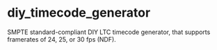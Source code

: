 # diy_timecode_generator
SMPTE standard-compliant DIY LTC timecode generator, that supports framerates of 24, 25, or 30 fps (NDF).

